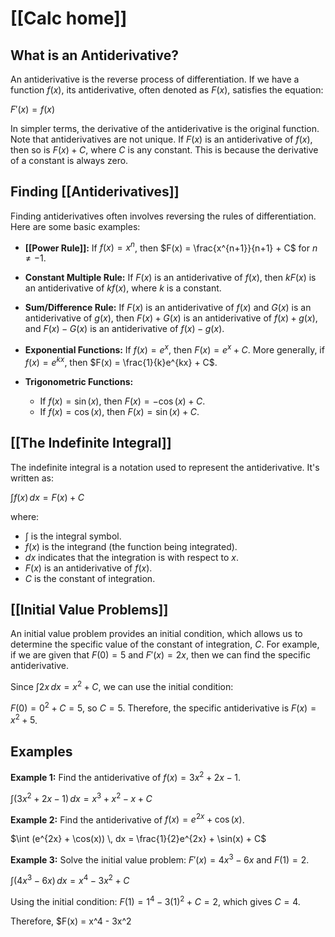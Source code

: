 # [[Calc home]]

## What is an Antiderivative?

An antiderivative is the reverse process of differentiation.  If we have a function $f(x)$, its antiderivative, often denoted as $F(x)$, satisfies the equation:

$F'(x) = f(x)$

In simpler terms, the derivative of the antiderivative is the original function.  Note that antiderivatives are not unique. If $F(x)$ is an antiderivative of $f(x)$, then so is $F(x) + C$, where $C$ is any constant. This is because the derivative of a constant is always zero.


## Finding [[Antiderivatives]] 
Finding antiderivatives often involves reversing the rules of differentiation.  Here are some basic examples:

* **[[Power Rule]]:** If $f(x) = x^n$, then $F(x) = \frac{x^{n+1}}{n+1} + C$ for $n \neq -1$.

* **Constant Multiple Rule:** If $F(x)$ is an antiderivative of $f(x)$, then $kF(x)$ is an antiderivative of $kf(x)$, where $k$ is a constant.

* **Sum/Difference Rule:** If $F(x)$ is an antiderivative of $f(x)$ and $G(x)$ is an antiderivative of $g(x)$, then $F(x) + G(x)$ is an antiderivative of $f(x) + g(x)$, and $F(x) - G(x)$ is an antiderivative of $f(x) - g(x)$.


* **Exponential Functions:** If $f(x) = e^x$, then $F(x) = e^x + C$.  More generally, if $f(x) = e^{kx}$, then $F(x) = \frac{1}{k}e^{kx} + C$.

* **Trigonometric Functions:**
    * If $f(x) = \sin(x)$, then $F(x) = -\cos(x) + C$.
    * If $f(x) = \cos(x)$, then $F(x) = \sin(x) + C$.


## [[The Indefinite Integral]]

The indefinite integral is a notation used to represent the antiderivative.  It's written as:

$\int f(x) \, dx = F(x) + C$

where:

* $\int$ is the integral symbol.
* $f(x)$ is the integrand (the function being integrated).
* $dx$ indicates that the integration is with respect to $x$.
* $F(x)$ is an antiderivative of $f(x)$.
* $C$ is the constant of integration.


## [[Initial Value Problems]]

An initial value problem provides an initial condition, which allows us to determine the specific value of the constant of integration, $C$.  For example, if we are given that $F(0) = 5$ and $F'(x) = 2x$, then we can find the specific antiderivative.

Since $\int 2x \, dx = x^2 + C$, we can use the initial condition:

$F(0) = 0^2 + C = 5$, so $C = 5$.  Therefore, the specific antiderivative is $F(x) = x^2 + 5$.


##  Examples

**Example 1:** Find the antiderivative of $f(x) = 3x^2 + 2x - 1$.

$\int (3x^2 + 2x - 1) \, dx = x^3 + x^2 - x + C$


**Example 2:** Find the antiderivative of $f(x) = e^{2x} + \cos(x)$.

$\int (e^{2x} + \cos(x)) \, dx = \frac{1}{2}e^{2x} + \sin(x) + C$


**Example 3:** Solve the initial value problem: $F'(x) = 4x^3 - 6x$ and $F(1) = 2$.

$\int (4x^3 - 6x) \, dx = x^4 - 3x^2 + C$

Using the initial condition: $F(1) = 1^4 - 3(1)^2 + C = 2$, which gives $C = 4$.

Therefore, $F(x) = x^4 - 3x^2